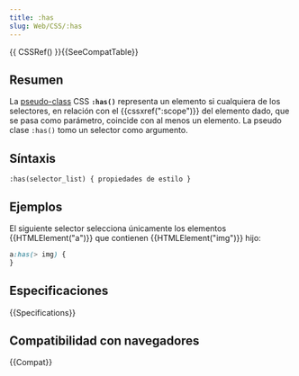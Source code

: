 ```yaml
---
title: :has
slug: Web/CSS/:has
---
```


{{ CSSRef() }}{{SeeCompatTable}}

## Resumen

La [pseudo-class](/es/docs/Web/CSS/Pseudo-classes) CSS **`:has()`** representa un elemento si cualquiera de los selectores, en relación con el {{cssxref(":scope")}} del elemento dado, que se pasa como parámetro, coincide con al menos un elemento. La pseudo clase `:has()` tomo un selector como argumento.

## Síntaxis

```
:has(selector_list) { propiedades de estilo }
```

## Ejemplos

El siguiente selector selecciona únicamente los elementos {{HTMLElement("a")}} que contienen {{HTMLElement("img")}} hijo:

```css
a:has(> img) {
}
```

## Especificaciones

{{Specifications}}

## Compatibilidad con navegadores

{{Compat}}

